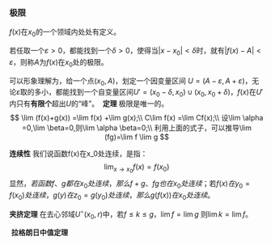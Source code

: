### 极限
$f(x)$在$x_0$的一个领域内处处有定义。

若任取一个$\varepsilon>0$，都能找到一个$\delta>0$，使得当$|x-x_0|<\delta$时，就有$|f(x)-A|<\varepsilon$，则称$A$为$f(x)$在$x_0$处的极限。
​

可以形象理解为，给一个点$(x_0,A)$，划定一个因变量区间
$U=(A-\varepsilon,A+\varepsilon)$，无论$\varepsilon$取的多小，都能找到一个自变量区间$U'=(x_0-\delta,x_0)\cup (x_0,x_0+\delta)$，$f(x)$在$U'$内只有**有限个**超出$U$的“峰”。
​
**定理**
极限是唯一的。
$$
\lim (f(x)+g(x)) =\lim f(x) +\lim g(x);\\
C\lim f(x) =\lim Cf(x);\\
设\lim \alpha =0,\lim \beta=0,则\lim \alpha \beta=0;\\
利用上面的式子，可以推导\lim (fg)=\lim f \lim g 
$$

**连续性**
我们说函数f(x)在x_0处连续，是指：
$$
\lim_{x\rightarrow x_0} f(x)=f(x_0)
$$
显然，$若函数f、g都在x_0处连续，那么f+g、fg也在x_0处连续​$；
​若$f(x)在y_0=f(x_0)处连续，g(y)在z_0=g(y_0)处连续，那么g(f(x))在x_0处连续$。


**夹挤定理**
在去心邻域$U^{\circ}(x_0,r)$中，若$f\leq k\leq g，\lim f=\lim g$
则$\lim k=\lim f$。

​
**拉格朗日中值定理**